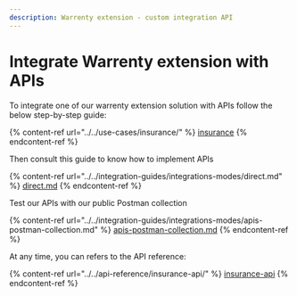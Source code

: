 ```yaml
---
description: Warrenty extension - custom integration API
---
```


# Integrate Warrenty extension with APIs

To integrate one of our warrenty extension solution with APIs follow the below step-by-step guide:  &#x20;

{% content-ref url="../../use-cases/insurance/" %}
[insurance](../../use-cases/insurance/)
{% endcontent-ref %}

Then consult this guide to know how to implement APIs

{% content-ref url="../../integration-guides/integrations-modes/direct.md" %}
[direct.md](../../integration-guides/integrations-modes/direct.md)
{% endcontent-ref %}

Test our APIs with our public Postman collection

{% content-ref url="../../integration-guides/integrations-modes/apis-postman-collection.md" %}
[apis-postman-collection.md](../../integration-guides/integrations-modes/apis-postman-collection.md)
{% endcontent-ref %}

At any time, you can refers to the API reference:&#x20;

{% content-ref url="../../api-reference/insurance-api/" %}
[insurance-api](../../api-reference/insurance-api/)
{% endcontent-ref %}

